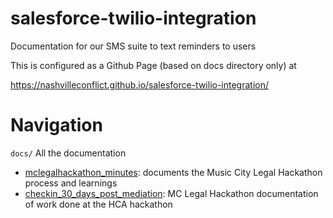 # salesforce-twilio-integration
Documentation for our SMS suite to text reminders to users 

This is configured as a Github Page (based on docs directory only) at 

https://nashvilleconflict.github.io/salesforce-twilio-integration/


# Navigation
`docs/` All the documentation
- [mclegalhackathon_minutes](docs/mclegalhackathon_minutes.md): documents the Music City Legal Hackathon process and learnings
- [checkin_30_days_post_mediation](./docs/checkin_30_days_post_mediation.md): MC Legal Hackathon documentation of work done at the HCA hackathon
